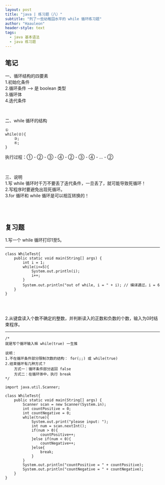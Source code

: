 ```yaml
---
layout: post
title: "java | 练习题（八）"
subtitle: "列了一些幼稚园水平的 while 循环练习题"
author: "Haauleon"
header-style: text
tags:
  - java 基本语法
  - java 练习题
---
```



## 笔记    

一、循环结构的四要素      
1.初始化条件      
2.循环条件 --> 是 boolean 类型    
3.循环体    
4.迭代条件     

<br>

二、while 循环的结构    
```
①
while(②){
    ③;
    ④;
}
```   
执行过程：① - ② - ③ - ④ - ② - ③ - ④ - ... - ②

<br>

三、说明     
1.写 while 循环时千万不要丢了迭代条件，一旦丢了，就可能导致死循环！    
2.写程序时要避免出现死循环。     
3.for 循环和 while 循环是可以相互转换的！      

<br><br>

## 复习题        
1.写一个 while 循环打印1至5。     

---

```
class WhileTest{
    public static void main(String[] args) {
        int i = 1;
        while(i<=5){
            System.out.println(i);
            i++;
        }
        System.out.println("out of while, i = " + i); // 编译通过，i = 6
    }
}
```

<br><br>

2.从键盘读入个数不确定的整数，并判断读入的正数和负数的个数，输入为0时结束程序。     

---

```
/*
就是写个循环输入嘛 while(true) 一生推

说明：
1.不在循环条件部分限制次数的结构： for(;;) 或 while(true)
2.结束循环有几种方式？
    方式一：循环条件部分返回 false
    方式二：在循环体中，执行 break
*/

import java.util.Scanner;

class WhileTest{
    public static void main(String[] args) {
        Scanner scan = new Scanner(System.in);
        int countPositive = 0; 
        int countNegative = 0;
        while(true){
            System.out.print("please input: ");
            int num = scan.nextInt();
            if(num > 0){
                countPositive++;
            }else if(num < 0){
                countNegative++;
            }else{
                break;
            }
        }
        System.out.println("countPositive = " + countPositive);
        System.out.println("countNegative = " + countNegative);
    }
}
```
















